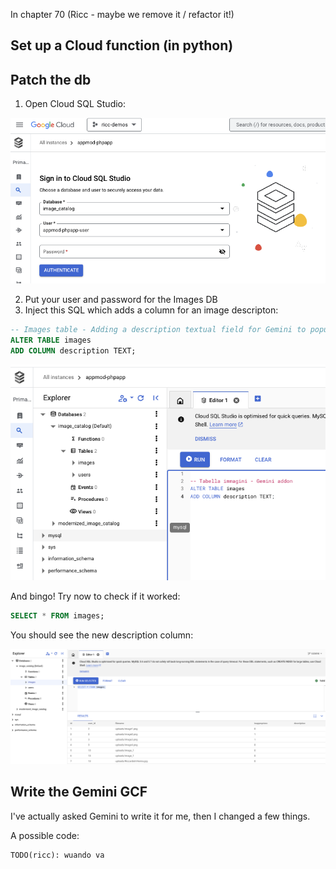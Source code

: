 In chapter 70 (Ricc - maybe we remove it / refactor it!)

## Set up a Cloud function (in python)





## Patch the db

1. Open Cloud SQL Studio:

![Cloud SQL Studio UI](image.png)

2. Put your user and password for the Images DB
3. Inject this SQL which adds a column for an image descripton:

```sql
-- Images table - Adding a description textual field for Gemini to populate it
ALTER TABLE images
ADD COLUMN description TEXT;
```

![Running SQL comfortably in the UI](image-1.png)

And bingo! Try now to check if it worked:

```sql
SELECT * FROM images;
```

You should see the new description column:

![Showing it works!](image-2.png)

## Write the Gemini GCF

I've actually asked Gemini to write it for me, then I changed a few things.

A possible code:

```python
TODO(ricc): wuando va
```
